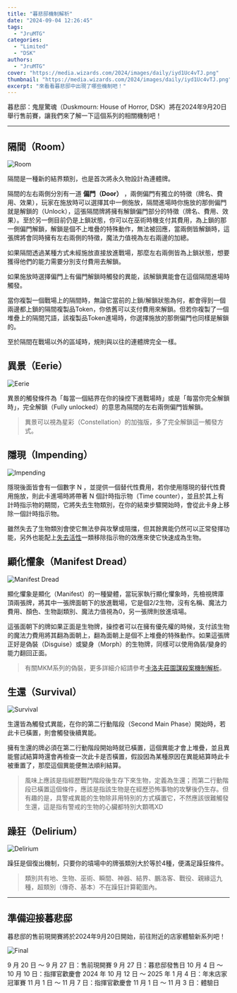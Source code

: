 ```yaml
---
title: "暮悲邸機制解析"
date: "2024-09-04 12:26:45"
tags:
  - "JruMTG"
categories:
  - "Limited"
  - "DSK"
authors:
  - "JruMTG"
cover: "https://media.wizards.com/2024/images/daily/iyd1Uc4vTJ.png"
thumbnail: "https://media.wizards.com/2024/images/daily/iyd1Uc4vTJ.png"
excerpt: "來看看暮悲邸中出現了哪些機制吧！"
---
```


暮悲邸：鬼屋驚魂（Duskmourn: House of Horror, DSK）將在2024年9月20日舉行售前賽，讓我們來了解一下這個系列的相關機制吧！

- - -

## 隔間（Room）

![Room](https://i.imgur.com/kdVPLO6.png)

隔間是一種新的結界類別，也是首次將永久物設計為連體牌。

隔間的左右兩側分別有一道 **偏門（Door）** ，兩側偏門有獨立的特徵（牌名、費用、效果），玩家在施放時可以選擇其中一側施放，隔間進場時你施放的那側偏門就是解鎖的（Unlock），這張隔間牌將擁有解鎖偏門部分的特徵（牌名、費用、效果）。至於另一側目前仍是上鎖狀態，你可以在巫術時機支付其費用，為上鎖的那一側偏門解鎖，解鎖是個不上堆疊的特殊動作，無法被回應，當兩側皆解鎖時，這張牌將會同時擁有左右兩側的特徵，魔法力值視為左右兩邊的加總。

如果隔間透過某種方式未經施放直接放進戰場，那麼左右兩側皆為上鎖狀態，想要獲得他們的能力需要分別支付費用去解鎖。

如果施放時選擇偏門上有偏門解鎖時觸發的異能，該解鎖異能會在這個隔間進場時觸發。

當你複製一個戰場上的隔間時，無論它當前的上鎖/解鎖狀態為何，都會得到一個兩邊都上鎖的隔間複製品Token，你依舊可以支付費用來解鎖。但若你複製了一個堆疊上的隔間咒語，該複製品Token進場時，你選擇施放的那側偏門也同樣是解鎖的。

至於隔間在戰場以外的區域時，規則與以往的連體牌完全一樣。

## 異景（Eerie）

![Eerie](https://i.imgur.com/R62Xmtp.png)

異景的觸發條件為「每當一個結界在你的操控下進戰場時」或是「每當你完全解鎖時」，完全解鎖（Fully unlocked）的意思為隔間的左右兩側偏門皆解鎖。

> 異景可以視為星彩（Constellation）的加強版，多了完全解鎖這一觸發方式。

## 隱現（Impending）

![Impending](https://i.imgur.com/H9412mX.png)

隱現後面皆會有一個數字 N ，並提供一個替代性費用，若你使用隱現的替代性費用施放，則此卡進場時將帶著 N 個計時指示物（Time counter），並且於其上有計時指示物的期間，它將失去生物類別，在你的結束步驟開始時，會從此卡身上移除一個計時指示物。

雖然失去了生物類別會使它無法參與攻擊或阻擋，但其餘異能仍然可以正常發揮功能，另外也能配上[失去活性](https://scryfall.com/card/mom/123/render-inert)一類移除指示物的效應來使它快速成為生物。

## 顯化懼象（Manifest Dread）

![Manifest Dread](https://i.imgur.com/iGzllZD.png)

顯化懼象是顯化（Manifest）的一種變體，當玩家執行顯化懼象時，先檢視牌庫頂兩張牌，將其中一張牌面朝下的放進戰場，它是個2/2生物，沒有名稱、魔法力費用、顏色、生物副類別、魔法力值視為0，另一張牌則放進墳場。

這張面朝下的牌如果正面是生物牌，操控者可以在擁有優先權的時候，支付該生物的魔法力費用將其翻為面朝上，翻為面朝上是個不上堆疊的特殊動作。如果這張牌正好是偽裝（Disguise）或變身（Morph）的生物牌，同樣可以使用偽裝/變身的能力翻回正面。

> 有關MKM系列的偽裝，更多詳細介紹請參考[卡洛夫莊園謀殺案機制解析](https://guildmagesforum.tw/MKM-mechanism/)。

## 生還（Survival）

![Survival](https://i.imgur.com/787gjsG.jpeg)

生還皆為觸發式異能，在你的第二行動階段（Second Main Phase）開始時，若此卡已橫置，則會觸發後續異能。

擁有生還的牌必須在第二行動階段開始時就已橫置，這個異能才會上堆疊，並且異能嘗試結算時還會再檢查一次此卡是否橫置，假設因為某種原因在異能結算時此卡被重置了，那麼這個異能便無法順利結算。

> 風味上應該是指經歷戰鬥階段後生存下來生物，定義為生還；而第二行動階段已橫置這個條件，應該是指該生物是在經歷恐怖事物的攻擊後仍生存。但有趣的是，具警戒異能的生物除非用特別的方式橫置它，不然應該很難觸發生還，這是指有警戒的生物的心臟都特別大顆嗎XD

## 躁狂（Delirium）

![Delirium](https://i.imgur.com/AwYZsoL.png)

躁狂是個復出機制，只要你的墳場中的牌張類別大於等於4種，便滿足躁狂條件。

> 類別共有地、生物、巫術、瞬間、神器、結界、鵬洛客、戰役、親緣這九種，超類別（傳奇、基本）不在躁狂計算範圍內。

---

## 準備迎接暮悲邸

暮悲邸的售前現開賽將於2024年9月20日開始，前往附近的店家體驗新系列吧！

![Final](https://i.imgur.com/j0pHHwh.png)

9 月 20 日 ～ 9 月 27 日：售前現開賽
9 月 27 日：暮悲邸發售日
10 月 4 日 ～ 10 月 10 日：指揮官歡慶會
2024 年 10 月 12 日 ～ 2025 年 1 月 4 日：年末店家冠軍賽
11 月 1 日 ～ 11 月 7 日：指揮官歡慶會
11 月 1 日 ～ 11 月 3 日：體驗日
